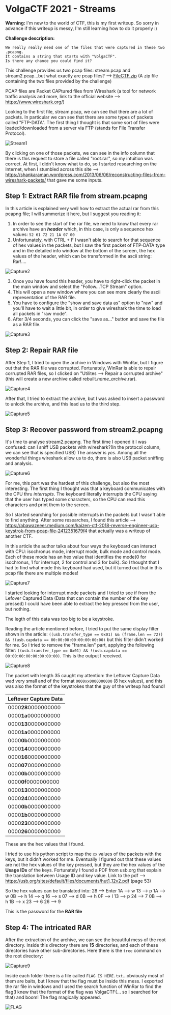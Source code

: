 # VolgaCTF 2021 - Streams

**Warning:** I'm new to the world of CTF, this is my first writeup. So sorry in advance if this writeup is messy, I'm still learning how to do it properly :)

**Challenge description:** 

``` 
We really really need one of the files that were captured in these two .pcapng. 
It contains a string that starts with "VolgaCTF". 
Is there any chance you could find it? 
```


This challenge provides us two pcap files: stream.pcap and stream2.pcap...but what exactly are pcap files? --> [FileCTF.zip](https://github.com/LukeGix/CTF-Writeups/files/6226861/FileCTF.zip) (A zip file containing the two files provided by the challenge)



PCAP files are Packet CAPtured files from Wireshark (a tool for network traffic analysis and more, link to the official website --> https://www.wireshark.org/)

Looking to the first file, stream.pcap, we can see that there are a lot of packets. In particular we can see that there are some types of packets called "FTP-DATA".
The first thing I thought is that some sort of files were loaded/downloaded from a server via FTP (stands for File Transfer Protocol).

![Stream1](https://user-images.githubusercontent.com/80392368/112874625-6efc8f00-90c3-11eb-9e3f-718463d0bc69.PNG)

By clicking on one of those packets, we can see in the info column that there is this request to store a file called "root.rar", so my intuition was correct. At first, I didn't know what to do, so I started researching on the Internet, when I stumbled across this site --> https://shankaraman.wordpress.com/2013/06/06/reconstructing-files-from-wireshark-packets/ that gave me some inputs.

## Step 1: Extract RAR file from stream.pcapng

In this article is explained very well how to extract the actual rar from this pcapng file; I will summerize it here, but I suggest you reading it:

1. In order to see the start of the rar file, we need to know that every rar archive have an **_header_** which, in this case, is only a sequence hex values: `52 61 72 21 1A 07 00`
2. Unfortunately, with CTRL + F I wasn't able to search for that sequence of hex values in the packets, but I saw the first packet of FTP-DATA type and in the detailed info window at the bottom of the screen, the hex values of the header, which can be transformed in the ascii string: Rar!....


![Capture2](https://user-images.githubusercontent.com/80392368/112874850-b8e57500-90c3-11eb-9daf-c73d17ebc105.PNG)



3. Once you have found this header, you have to right-click the packet in the main window and select the "Follow...TCP Stream" option.
4. This will open a new window where you can see more clearly the ascii representation of the RAR file.
5. You have to configure the "show and save data as" option to "raw" and you'll have to wait a little bit, in order to give wireshark the time to load all packets in "raw mode".
6. After 3/4 seconds, you can click the "save as..." button and save the file as a RAR file.

![Capture3](https://user-images.githubusercontent.com/80392368/112874965-dfa3ab80-90c3-11eb-984f-09d793ee7d73.PNG)


## Step 2: Repair RAR file

After Step 1, I tried to open the archive in Windows with WinRar, but I figure out that the RAR file was corrupted.
Fortunately, WinRar is able to repair corrupted RAR files, so I clicked on "Utilites --> Repair a corrupted archive"(this will create a new archive called rebuilt.*name_archive*.rar).


![Capture4](https://user-images.githubusercontent.com/80392368/112875179-242f4700-90c4-11eb-808d-a184e1776fe3.PNG)


After that, I tried to extract the archive, but I was asked to insert a password to unlock the archive, and this lead us to the third step.

![Capture5](https://user-images.githubusercontent.com/80392368/112875192-285b6480-90c4-11eb-9070-a25abdcc5559.PNG)


## Step 3: Recover password from stream2.pcapng

It's time to analyse stream2.pcapng.
The first time I opened it I was confused: can I sniff USB packets with wireshark?(In the protocol column, we can see that is specified USB) The answer is _yes_. Among all the wonderful things wireshark allow us to do, there is also USB packet sniffing and analysis.

![Capture6](https://user-images.githubusercontent.com/80392368/112875395-68bae280-90c4-11eb-83c2-461ca7890b52.PNG)


For me, this part was the hardest of this challenge, but also the most interesting.
The first thing I thought was that a keyboard communicates with the CPU thru _interrupts_. 
The keyboard literally interrupts the CPU saying that the user has typed some characters, so the CPU can read this characters and print them to the screen.

So I started searching for possible interrupts in the packets but I wasn't able to find anything. After some researches, I found this article --> https://abawazeeer.medium.com/kaizen-ctf-2018-reverse-engineer-usb-keystrok-from-pcap-file-2412351679f4 that actually was a writeup of another CTF.

In this article the author talks about four ways the keyboard can interact with CPU: isochronus mode, interrupt mode, bulk mode and control mode.
Each of these mode has an hex value that identifies the mode(0 for isochronus, 1 for interrupt, 2 for control and 3 for bulk).
So I thought that I had to find what mode this keyboard had used, but it turned out that in this pcap file there are multiple modes!

![Capture7](https://user-images.githubusercontent.com/80392368/112876218-863c7c00-90c5-11eb-9e2f-6e35da4dfa30.PNG)

I started looking for interrupt mode packets and I tried to see if from the Lefover Captured Data (Data that can contain the number of the key pressed) I could have been able to extract the key pressed from the user, but nothing. 

The legth of this data was too big to be a keystroke.

Reading the article mentioned before, I tried to put the same display filter shown in the article: `((usb.transfer_type == 0x01) && (frame.len == 72)) && !(usb.capdata == 00:00:00:00:00:00:00:00)` but this filter didn't worked for me.
So I tried to remove the "frame.len" part, applying the following filter: `((usb.transfer_type == 0x01) && !(usb.capdata == 00:00:00:00:00:00:00:00)`.
This is the output I received.

![Capture8](https://user-images.githubusercontent.com/80392368/112878161-e46a5e80-90c7-11eb-9541-6a0e44b24806.PNG)

The packet with length 35 caught my attention: the Leftover Capture Data wad very small and of the format `0000xx0000000000` (8 hex values), and this was also the format of the keystrokes that the guy of the writeup had found! 


Leftover Capture Data |
----------------------|
0000**28**0000000000 |  
0000**1a**0000000000 |
0000**13**0000000000 |
0000**1a**0000000000 |
0000**0b**0000000000 |
0000**14**0000000000 |
0000**16**0000000000 |
0000**07**0000000000 |
0000**0b**0000000000 |
0000**0f**0000000000 |
0000**13**0000000000 |
0000**24**0000000000 |
0000**0b**0000000000 |
0000**1b**0000000000 |
0000**23**0000000000 |
0000**26**0000000000 |

These are the hex values that I found.


I tried to use his python script to map the `xx` values of the packets with the keys, but it didn't worked for me.
Eventually I figured out that these values are not the hex values of the key pressed, but they are the hex values of the **Usage IDs** of the keys. 
Fortunately I found a PDF from usb.org that explain the translation between Usage ID and key value. Link to the pdf --> https://usb.org/sites/default/files/documents/hut1_12v2.pdf (page 53)

So the hex values can be translated into:
28 --> Enter
1A --> w
13 --> p
1A --> w
0B --> h
14 --> q
16 --> s
07 --> d
0B --> h
0F --> l
13 --> p
24 --> 7
0B --> h
1B --> x
23 --> 6
26 --> 9

This is the password for the **RAR file**

## Step 4: The intricated RAR

After the extraction of the archive, we can see the beautiful mess of the root directory. Inside this directory there are **15** directories, and each of these directories have other sub-directories. 
Here there is the `tree` command on the root directory:


![Capture9](https://user-images.githubusercontent.com/80392368/112881322-cef73380-90cb-11eb-9863-4782c867d177.PNG)


Inside each folder there is a file called `FLAG IS HERE.txt`...obviously most of them are baits, but I knew that the flag must be inside this mess.
I exported the rar file in windows and I used the search function of WinRar to find the flag(I knew that the format of the flag was VolgaCTF{... so I searched for that) and boom! The flag magically appeared.

![FLAG](https://user-images.githubusercontent.com/80392368/112882086-cb17e100-90cc-11eb-9a61-95b1bf292203.PNG)


